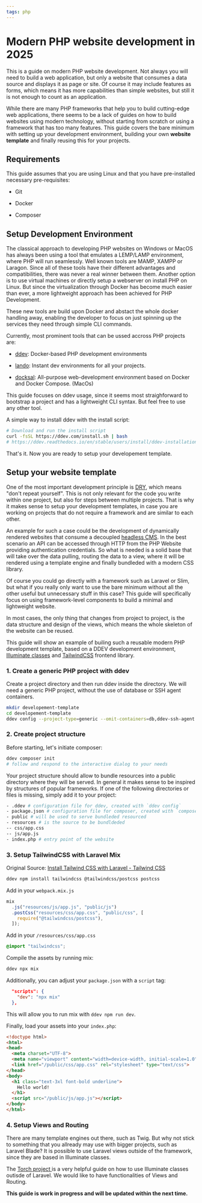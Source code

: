 ```yaml
---
tags: php
---
```


# Modern PHP website development in 2025

This is a guide on modern PHP website development. Not always you will need to build a web application, but only a website that consumes a data source and displays it as page or site. Of course it may include features as forms, which means it has more capabilities than simple websites, but still it is not enough to count as an application.

While there are many PHP frameworks that help you to build cutting-edge web applications, there seems to be a lack of guides on how to build websites using modern technology, without starting from scratch or using a framework that has too many features. This guide covers the bare minimum with setting up your development environment, building your own **website template** and finally reusing this for your projects.

## Requirements

This guide assumes that you are using Linux and that you have pre-installed necessary pre-requisites:

- Git

- Docker

- Composer

## Setup Development Environment

The classical approach to developing PHP websites on Windows or MacOS has always been using a tool that emulates a LEMP/LAMP environment, where PHP will run seamlessly. Well known tools are MAMP, XAMPP or Laragon. Since all of these tools have their different advantages and compatibilities, there was never a real winner between them. Another option is to use virtual machines or directly setup a webserver on install PHP on Linux. But since the virtualization through Docker has become much easier than ever, a more lightweight approach has been achieved for PHP Development. 

These new tools are build upon Docker and abstact the whole docker handling away, enabling the developer to focus on just spinning up the services they need through simple CLI commands.

Currently, most prominent tools that can be ussed accross PHP projects are:

- [ddev](https://ddev.com/): Docker-based PHP development environments

- [lando](https://lando.dev): Instant dev environments for all your projects.

- [docksal](https://docksal.io): All-purpose web-development environment based on Docker and Docker Compose. (MacOs)

This guide focuses on ddev usage, since it seems most straighforward to bootstrap a project and has a lightweight CLI syntax. But feel free to use any other tool.

A simple way to install ddev with the install script:

```bash
# Download and run the install script
curl -fsSL https://ddev.com/install.sh | bash
# https://ddev.readthedocs.io/en/stable/users/install/ddev-installation/#linux
```

That's it. Now you are ready to setup your developement template.

## Setup your website template

One of the most important development principle is [DRY](https://www.digitalocean.com/community/tutorials/what-is-dry-development), which means "don't repeat yourself". This is not only relevant for the code you write within one project, but also for steps between multiple projects. That is why it makes sense to setup your development templates, in case you are working on projects that do not require a framework and are similar to each other.

An example for such a case could be the development of dynamically rendered websites that consume a decoupled [headless CMS](https://en.wikipedia.org/wiki/Headless_content_management_system). In the best scenario an API  can be accessed through HTTP from the PHP Website providing authentication credentials. So what is needed is a solid base that will take over the data pulling, routing the data to a view, where it will be rendered using a template engine and finally bundleded with a modern CSS library. 

Of course you could go directly with a framework such as Laravel or Slim, but what if you really only want to use the bare minimum without all the other useful but unnecessary stuff in this case? This guide will specifically focus on using framework-level components to build a minimal and lightweight website.

In most cases, the only thing that changes from project to project, is the data structure and design of the views, which means the whole skeleton of the website can be reused.

This guide will show an example of builing such a reusable modern PHP development template, based on a DDEV development environment, [Illuminate classes](https://github.com/illuminate) and [TailwindCSS](https://tailwindcss.com/) frontend library.

### 1. Create a generic PHP project with ddev

Create a project directory and then run ddev inside the directory. We will need a generic PHP project, without the use of database or SSH agent containers.

```bash
mkdir developement-template
cd developement-template
ddev config --project-type=generic --omit-containers=db,ddev-ssh-agent
```

### 2. Create project structure

Before starting, let's initiate composer:

```bash
ddev composer init
# follow and respond to the interactive dialog to your needs
```

Your project structure should allow to bundle resources into a public directory where they will be served. In general it makes sense to be inspired by structures of popular frameworks. If one of the following directories or files is missing, simply add it to your project:

```bash
- .ddev # configuration file for ddev, created with `ddev config`
- package.json # configuration file for composer, created with `composer init`
- public # will be used to serve bundleded resourced
- resources # is the source to be bundldeded
-- css/app.css
-- js/app.js
- index.php # entry point of the website
```

### 3. Setup TailwindCSS with Laravel Mix

Original Source: [Install Tailwind CSS with Laravel - Tailwind CSS](https://tailwindcss.com/docs/installation/framework-guides/laravel/mix)

```bash
ddev npm install tailwindcss @tailwindcss/postcss postcss
```

Add in your `webpack.mix.js` 

```js
mix
  .js("resources/js/app.js", "public/js")
  .postCss("resources/css/app.css", "public/css", [
    require("@tailwindcss/postcss"),
  ]);
```

Add in your `/resources/css/app.css`

```css
@import "tailwindcss";
```

Compile the assets by running mix:

```bash
ddev npx mix
```

Additionally, you can adjust your `package.json` with a `script` tag:

```json
  "scripts": {
    "dev": "npx mix"
  },
```

This will allow you to run mix with `ddev npm run dev`.

Finally, load your assets into your `index.php`:

```html
<!doctype html>
<html>
<head>
  <meta charset="UTF-8">
  <meta name="viewport" content="width=device-width, initial-scale=1.0">
  <link href="/public/css/app.css" rel="stylesheet" type="text/css">
</head>
<body>
  <h1 class="text-3xl font-bold underline">
    Hello world!
  </h1>
  <script src="/public/js/app.js"></script>
</body>
</html>
```

### 4. Setup Views and Routing

There are many template engines out there, such as Twig. But why not stick to something that you allready may use with bigger projects, such as Laravel Blade? It is possible to use Laravel views outside of the framework, since they are based in Illuminate classes.

The [Torch project ](https://github.com/mattstauffer/Torch/tree/master)is a very helpful guide on how to use Illuminate classes outisde of Laravel. We would like to have functionalities of Views and Routing. 

**This guide is work in progress and will be updated within the next time.**
